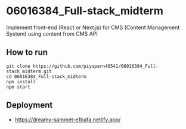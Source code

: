 # 06016384_Full-stack_midterm
Implement front-end (React or Next.js) for CMS (Content Management System) using content from CMS API

## How to run
```
git clone https://github.com/piyaparn40541/06016384_Full-stack_midterm.git
cd 06016384_Full-stack_midterm
npm install
npm start
```

## Deployment
- https://dreamy-sammet-e1bafa.netlify.app/
